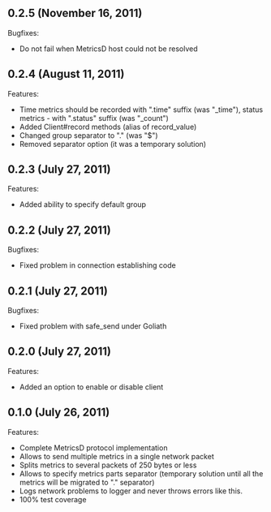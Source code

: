 ## 0.2.5 (November 16, 2011)

Bugfixes:

  - Do not fail when MetricsD host could not be resolved

## 0.2.4 (August 11, 2011)

Features:

  - Time metrics should be recorded with ".time" suffix (was "\_time"), status metrics - with ".status" suffix (was "_count")
  - Added Client#record methods (alias of record_value)
  - Changed group separator to "." (was "$")
  - Removed separator option (it was a temporary solution)

## 0.2.3 (July 27, 2011)

Features:

  - Added ability to specify default group

## 0.2.2 (July 27, 2011)

Bugfixes:

  - Fixed problem in connection establishing code

## 0.2.1 (July 27, 2011)

Bugfixes:

  - Fixed problem with safe_send under Goliath

## 0.2.0 (July 27, 2011)

Features:

  - Added an option to enable or disable client

## 0.1.0 (July 26, 2011)

Features:

  - Complete MetricsD protocol implementation
  - Allows to send multiple metrics in a single network packet
  - Splits metrics to several packets of 250 bytes or less
  - Allows to specify metrics parts separator (temporary solution until all the metrics will be migrated to "." separator)
  - Logs network problems to logger and never throws errors like this.
  - 100% test coverage